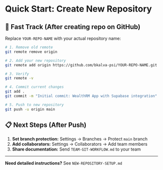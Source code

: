 # Quick Start: Create New Repository

## 🚀 Fast Track (After creating repo on GitHub)

Replace `YOUR-REPO-NAME` with your actual repository name:

```bash
# 1. Remove old remote
git remote remove origin

# 2. Add your new repository
git remote add origin https://github.com/bkalva-psi/YOUR-REPO-NAME.git

# 3. Verify
git remote -v

# 4. Commit current changes
git add .
git commit -m "Initial commit: WealthRM App with Supabase integration"

# 5. Push to new repository
git push -u origin main
```

## 📋 Next Steps (After Push)

1. **Set branch protection:** Settings → Branches → Protect `main` branch
2. **Add collaborators:** Settings → Collaborators → Add team members
3. **Share documentation:** Send `TEAM-GIT-WORKFLOW.md` to your team

---

**Need detailed instructions?** See `NEW-REPOSITORY-SETUP.md`

